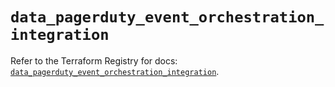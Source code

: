 # `data_pagerduty_event_orchestration_integration`

Refer to the Terraform Registry for docs: [`data_pagerduty_event_orchestration_integration`](https://registry.terraform.io/providers/pagerduty/pagerduty/3.30.0/docs/data-sources/event_orchestration_integration).
